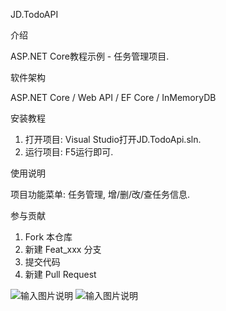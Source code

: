 JD.TodoAPI

介绍

ASP.NET Core教程示例 - 任务管理项目.

软件架构

ASP.NET Core / Web API / EF Core / InMemoryDB

安装教程

1. 打开项目:
Visual Studio打开JD.TodoApi.sln.
2. 运行项目:
F5运行即可.

使用说明

项目功能菜单:
任务管理, 增/删/改/查任务信息.

参与贡献

1. Fork 本仓库
2. 新建 Feat_xxx 分支
3. 提交代码
4. 新建 Pull Request

![输入图片说明](https://images.gitee.com/uploads/images/2019/0908/162437_b4938ba2_2265734.png "JD.TodoAPI1.png")
![输入图片说明](https://images.gitee.com/uploads/images/2019/0908/162445_9e49f4b7_2265734.png "JD.TodoAPI2.png")